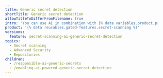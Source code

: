 ```yaml
---
title: Generic secret detection
shortTitle: Generic secret detection
allowTitleToDifferFromFilename: true
intro: 'You can use AI in combination with {% data variables.product.prodname_secret_scanning %} to detect unstructured passwords in git content.'
product: '{% data reusables.gated-features.secret-scanning %}'
versions:
  feature: secret-scanning-ai-generic-secret-detection
topics:
  - Secret scanning
  - Advanced Security
  - Repositories
children:
  - /responsible-ai-generic-secrets
  - /enabling-ai-powered-generic-secret-detection
---
```

